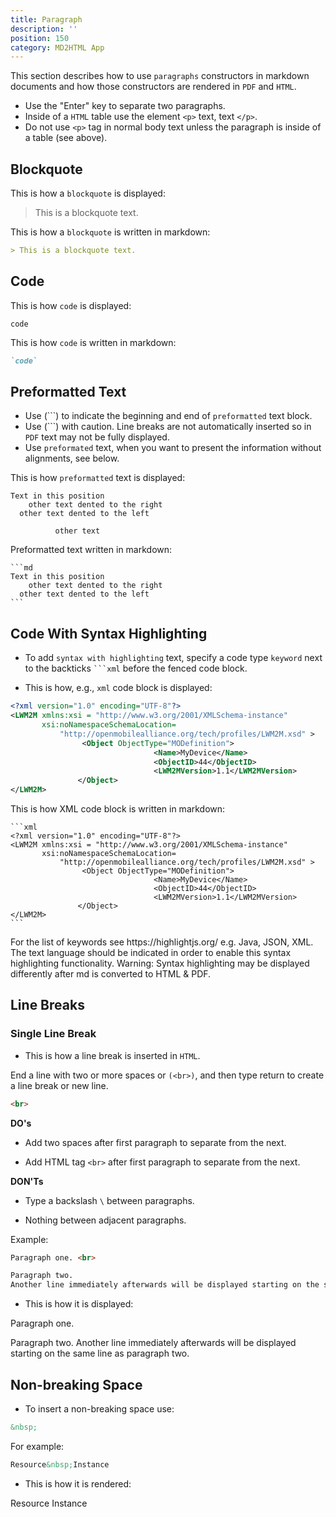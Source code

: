 ```yaml
---
title: Paragraph
description: ''
position: 150
category: MD2HTML App
---
```

This section describes how to use `paragraphs` constructors in markdown documents and how those constructors are rendered in `PDF` and `HTML`.

* Use the "Enter" key to separate two paragraphs.
* Inside of a `HTML` table use the element `<p>` text, text `</p>`.
* Do not use `<p>` tag in normal body text unless the paragraph is inside of a table (see above).

## Blockquote

This is how a `blockquote` is displayed:

> This is a blockquote text.

This is how a `blockquote` is written in markdown:

```md
> This is a blockquote text.
```
## Code
This is how `code` is displayed:

`code`

This is how `code` is written in markdown:

```md
`code`
```

## Preformatted Text

* Use (```) to indicate the beginning and end of `preformatted` text block.
* Use (```) with caution. Line breaks are not automatically inserted so in `PDF` text may not be fully displayed.
* Use `preformated` text, when you want to present the information without alignments, see below.

This is how `preformatted` text is displayed:

```
Text in this position
    other text dented to the right
  other text dented to the left

          other text
```

Preformatted text written in markdown:

````
```md
Text in this position
    other text dented to the right
  other text dented to the left
```
````

## Code With Syntax Highlighting

* To add `syntax with highlighting` text, specify a code type `keyword` next to the backticks <code>```xml</code> before the fenced code block.

* This is how, e.g., `xml` code block is displayed:

```xml
<?xml version="1.0" encoding="UTF-8"?>
<LWM2M xmlns:xsi = "http://www.w3.org/2001/XMLSchema-instance" 
       xsi:noNamespaceSchemaLocation=
           "http://openmobilealliance.org/tech/profiles/LWM2M.xsd" >
                <Object ObjectType="MODefinition">
                                <Name>MyDevice</Name>
                                <ObjectID>44</ObjectID>
                                <LWM2MVersion>1.1</LWM2MVersion>
               </Object>
</LWM2M>
```
This is how XML code block is written in markdown:

````
```xml
<?xml version="1.0" encoding="UTF-8"?>
<LWM2M xmlns:xsi = "http://www.w3.org/2001/XMLSchema-instance" 
       xsi:noNamespaceSchemaLocation=
           "http://openmobilealliance.org/tech/profiles/LWM2M.xsd" >
                <Object ObjectType="MODefinition">
                                <Name>MyDevice</Name>
                                <ObjectID>44</ObjectID>
                                <LWM2MVersion>1.1</LWM2MVersion>
               </Object>
</LWM2M>
```
````

<alert>
For the list of keywords see https://highlightjs.org/ e.g. Java, JSON, XML. The text language should be indicated in order to enable this syntax highlighting functionality.
</alert>

<alert type='warning'>
Warning:
Syntax highlighting may be displayed differently after md is converted to HTML & PDF.
</alert>

## Line Breaks

### Single Line Break	
* This is how a line break is inserted in `HTML`.

End a line with two or more spaces or `(<br>)`, and then type return to create a line break or new line.

```html
<br>
```

**DO's**  
* Add two spaces after first paragraph to separate from the next.

* Add HTML tag `<br>` after first paragraph to separate from the next.

**DON'Ts**  
* Type a backslash `\` between paragraphs. 

* Nothing between adjacent paragraphs. 

Example:
```md
Paragraph one. <br>

Paragraph two. 
Another line immediately afterwards will be displayed starting on the same line as paragraph two.
```
* This is how it is displayed:

Paragraph one.

Paragraph two. 
Another line immediately afterwards will be displayed starting on the same line as paragraph two.

## Non-breaking Space

* To insert a non-breaking space use:

```md
&nbsp;
```

For example:

```md
Resource&nbsp;Instance
```
* This is how it is rendered:

Resource&nbsp;Instance
